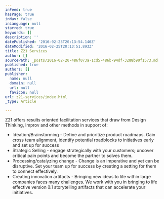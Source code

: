 ```yaml
---
inFeed: true
hasPage: true
inNav: false
inLanguage: null
starred: true
keywords: []
description: ''
datePublished: '2016-02-25T20:13:54.146Z'
dateModified: '2016-02-25T20:13:51.893Z'
title: Z21 Services
author: []
sourcePath: _posts/2016-02-20-486f073a-1cd5-486b-94df-3288b90f1573.md
published: true
authors: []
publisher:
  name: null
  domain: null
  url: null
  favicon: null
url: z21-services/index.html
_type: Article

---
```

Z21 offers results oriented facilitation services that draw from Design Thinking, Improv and other methods in support of:  

* Ideation/Brainstorming - Define and prioritize product roadmaps. Gain cross team alignment, identify potential roadblocks to initiatives early and set up for success
* Strategic Selling - engage strategically with your customers; uncover critical pain points and become the partner to solves them.  
* Processing/catalyzing change - Change is an imperative and yet can be disruptive.  Set your team up for success by creating a setting for them to connect effectively.  
* Creating innovation artifacts - Bringing new ideas to life within large companies faces many challenges.  We work with you in bringing to life effective version 0.1 storytelling artifacts that can accelerate your initiatives.